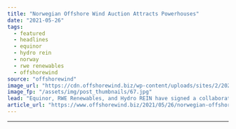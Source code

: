 ```yaml
---
title: "Norwegian Offshore Wind Auction Attracts Powerhouses"
date: "2021-05-26"
tags: 
  - featured
  - headlines
  - equinor
  - hydro rein
  - norway
  - rwe renewables
  - offshorewind
source: "offshorewind"
image_url: "https://cdn.offshorewind.biz/wp-content/uploads/sites/2/2021/05/26090502/Norwegian-Offshore-Wind-Auction-Attracts-Powerhouses.jpg"
image_fp: "/assets/img/post_thumbnails/67.jpg"
lead: "Equinor, RWE Renewables, and Hydro REIN have signed a collaboration agreement for offshore wind"
article_url: "https://www.offshorewind.biz/2021/05/26/norwegian-offshore-wind-auction-attracts-powerhouses/"
---
```


---
